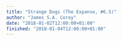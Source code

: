 ```yaml
---
title: "Strange Dogs (The Expanse, #6.5)"
author: "James S.A. Corey"
date: "2018-01-02T12:00:00+01:00"
finished: "2018-01-04T12:00:00+01:00"
---
```

